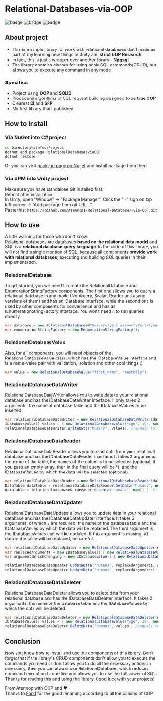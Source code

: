 ﻿# **Relational-Databases-via-OOP**

![badge](https://img.shields.io/static/v1?label=Language&message=C%23&color=blueviolet&style=for-the-badge)
![badge](https://img.shields.io/static/v1?label=architecture&message=Pure-Model&color=red&style=for-the-badge)
![badge](https://img.shields.io/static/v1?label=Paradigm&message=OOP&color=green&style=for-the-badge)

## **About project**

- This is a simple library for work with relational databases that I made as part of my learning new things in Unity and **strict OOP Research**
- In fact, this is just a wrapper over another library - [**Npgsql**](https://www.npgsql.org/)
- The library contains classes for using basic SQL commands(CRUD), but allows you to execute any command in any mode

### **Specifics**
- Project using **OOP** and **SOLID**
- Procedural algorithms of SQL request building designed to be **true OOP**
- Clearest **DI** and **SRP**
- My first library that I published

## **How to install**

### **Via NuGet into C# project**

```cmd
cd DirectoryWithYourProject
dotnet add package RelationalDatabasesViaOOP
dotnet restore
```
Or you can visit [package page on Nuget](https://www.nuget.org/packages/RelationalDatabasesViaOOP) and install package from there

### **Via UPM into Unity project**

Make sure you have standalone Git installed first.<br>
Reboot after installation.<br>
In Unity, open "Window" -> "Package Manager". Click the "+" sign on top left corner -> "Add package from git URL...".<br>
Paste this: ```https://github.com/Atennop1/Relational-Databases-via-OOP.git```

## **How to use**

A little warning for those who don't know:<br>
Relational databases are databases **based on the relational data model** and SQL is a **relational database query language**. In the code of this library, you will not find a single mention of SQL, because all components **provide work with relational databases**, executing and building SQL queries in their implementation.

### **RelationalDatabase**

To get started, you will need to create the RelationalDatabase and EnumerationStringFactory components. The first one allows you to query a relational database in any mode (NonQuery, Scalar, Reader and async versions of them) and has an IDatabase interface, while the second one is used by other components for convenience and has an IEnumerationStringFactory interface. You won't need it to run queries directly.

```c#
var database = new RelationalDatabase(@"Server=*your server*;Port=*your port*;User Id=*your user id*;Password=*your password*;Database=*your DB name*");
var enumerationStringFactory = new EnumerationStringFactory();
```

### **RelationalDatabaseValue**

Also, for all components, you will need objects of the RelationalDatabaseValue class, which has the IDatabaseValue interface and is a name-value pair with validation, isolation and other cool things ;)

```c#
var value = new RelationalDatabaseValue("first_name", "Anatoliy");
```

### **RelationalDatabaseDataWriter**

RelationalDatabaseDataWriter allows you to write data to your relational database and has the IDatabaseDataWriter interface. It only takes 2 arguments: the name of database table and the IDatabaseValues to be inserted.

```c#
var relationalDatabaseDataWriter = new RelationalDatabaseDataWriter(database, enumerationStringFactory);
IDatabaseValue[] values = { new RelationalDatabaseValue("age", 19), new RelationalDatabaseValue("first_name", "Anatoliy"), new RelationalDatabaseValue("last_name", "Oleynikov") };
relationalDatabaseDataWriter.WriteData("humans", values); //equals to "INSERT INTO humans (age, first_name, last_name) VALUES (19, 'Anatoliy', 'Oleynikov')"
```

### **RelationalDatabaseDataReader**

RelationalDatabaseDataReader allows you to read data from your relational database and has the IDatabaseDataReader interface. It takes 3 arguments: the name of the table, the names of the columns to be selected (optional, if you pass an empty array, then in the final query will be \*), and the IDatabaseValues by which the data will be selected (optional).

```c#
var relationalDatabaseDataReader = new RelationalDatabaseDataReader(database, enumerationStringFactory);
DataTable dataTable = relationalDatabaseDataReader.GetData("humans", new string[] { }); //equals to "SELECT * FROM humans"
dataTable = relationalDatabaseDataReader.GetData("humans", new[] { "first_name" }, new IDatabaseValue[] { new RelationalDatabaseValue("age", 19) }); //equals to "SELECT first_name FROM humans WHERE age = 19"
```

### **RelationalDatabaseDataUpdater** 

RelationalDatabaseDataUpdater allows you to update data in your relational database and has the IDatabaseDataUpdater interface. It takes 3 arguments, of which 2 are required: the name of the database table and the IDatabaseValues by which the data will be replaced. The third argument is the IDatabaseValues that will be updated. If this argument is missing, all data in the table will be replaced, be careful.

```c#
var relationalDatabaseDataUpdater = new RelationalDatabaseDataUpdater(database, enumerationStringFactory);
var replacedArguments = new IDatabaseValue[] { new RelationalDatabaseValue("age", 20) };
var argumentsWhichChanging = new IDatabaseValue[] { new RelationalDatabaseValue("first_name", "Anatoliy") };

relationalDatabaseDataUpdater.UpdateData("humans", replacedArguments, argumentsWhichChanging); //equals to "UPDATE humans SET age = 20 WHERE first_name = 'Anatoliy'"
relationalDatabaseDataUpdater.UpdateData("humans", replacedArguments); //equals to "UPDATE humans SET age = 20"
```

### **RelationalDatabaseDataDeleter**

RelationalDatabaseDataDeleter allows you to delete data from your relational database and has the IDatabaseDataDeleter interface. It takes 2 arguments: the name of the database table and the IDatabaseValues by which the data will be deleted.

```c#
var relationalDatabaseDataDeleter = new RelationalDatabaseDataDeleter(database, enumerationStringFactory);
IDatabaseValue[] values = { new RelationalDatabaseValue("age", 19), new RelationalDatabaseValue("first_name", "Anatoliy"), new RelationalDatabaseValue("last_name", "Oleynikov") };
relationalDatabaseDataDeleter.DeleteData("humans", values); //equals to "DELETE FROM humans WHERE age = 19 AND first_name = 'Anatoliy' AND last_name = 'Oleynikov'"
```

## **Conclusion**

Now you know how to install and use the components of this library. Don't forget that if the library's CRUD components don't allow you to execute the commands you need or don't allow you to do all the necessary actions in one query, then you can always use RelationalDatabase, which reduces command execution to one line and allows you to use the full power of SQL. Thanks for reading this and using the library. Good luck with your projects!

From Atennop with OOP and ❤
<br>Thanks to [Farid](https://github.com/Farid357) for the good renaming according to all the canons of OOP
